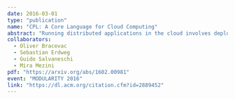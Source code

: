 ```yaml
---
date: 2016-03-01
type: "publication"
name: "CPL: A Core Language for Cloud Computing"
abstract: "Running distributed applications in the cloud involves deployment. That is, distribution and configuration of application services and middleware infrastructure. The considerable complexity of these tasks resulted in the emergence of declarative JSON-based domain-specific deployment languages to develop deployment programs. However, existing deployment programs unsafely compose artifacts written in different languages, leading to bugs that are hard to detect before run time. Furthermore, deployment languages do not provide extension points for custom implementations of existing cloud services such as application-specific load balancing policies. To address these shortcomings, we propose CPL (Cloud Platform Language), a statically-typed core language for programming both distributed applications as well as their deployment on a cloud platform. In CPL, application services and deployment programs interact through statically typed, extensible interfaces, and an application can trigger further deployment at run time. We provide a formal semantics of CPL and demonstrate that it enables type-safe, composable and extensible libraries of service combinators, such as load balancing and fault tolerance."
collaborators:
  - Oliver Bracevac
  - Sebastian Erdweg
  - Guido Salvaneschi
  - Mira Mezini
pdf: "https://arxiv.org/abs/1602.00981"
event: "MODULARITY 2016"
link: "https://dl.acm.org/citation.cfm?id=2889452"
---
```

